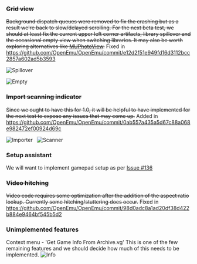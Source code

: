 ### <s>Grid view</s>
<s>Background dispatch queues were removed to fix the crashing but as a result we're back to slow/delayed scrolling. For the next beta test, we should at least fix the current upper left corner artifacts, library spillover and the occasional empty view when switching libraries. It may also be worth exploring alternatives like [MUPhotoView](https://github.com/blakeseely/muphotoview).</s> Fixed in https://github.com/OpenEmu/OpenEmu/commit/e12d2f51e949fd16d3112bcc2857a602ad5b3593

![Spillover](http://f.cl.ly/items/3J3Q0h301a0S0N202g2f/Screen%20Shot%202012-10-02%20at%206.02.37%20PM.png)

![Empty](http://f.cl.ly/items/1E0n2U340E0U1e171W1F/Screen%20Shot%202012-09-27%20at%205.40.16%20PM.png)

### <s>Import scanning indicator</s>
<s>Since we ought to have this for 1.0, it will be helpful to have implemented for the next test to expose any issues that may come up.</s> Added in https://github.com/OpenEmu/OpenEmu/commit/0ab557a435a5d67c88a068e982472ef00924d69c

![Importer](http://f.cl.ly/items/3V3y0q3I2Y0U1E0m1J0l/Screen%20Shot%202012-09-27%20at%209.39.23%20PM.png) &nbsp; ![Scanner](http://f.cl.ly/items/2u0o0A0i1i3K3u1p080C/Screen%20Shot%202012-09-27%20at%209.44.23%20PM.png)

### Setup assistant
We will want to implement gamepad setup as per [Issue #136](https://github.com/OpenEmu/OpenEmu/issues/136)

### <s>Video hitching</s>
<s>Video code requires some optimization after the addition of the aspect ratio lookup. Currently some hitching/stuttering does occur.</s> Fixed in https://github.com/OpenEmu/OpenEmu/commit/98d0adc8a1ad20df38d422b884e9464bf545b5d2

### Unimplemented features
Context menu - 'Get Game Info From Archive.vg'
This is one of the few remaining features and we should decide how much of this needs to be implemented.
![Info](http://f.cl.ly/items/3V3v1X383A0i3q2R1x1e/OpenEmu%20-%20Grid%20View%20-%20Info%20Popover%20HUD%20Comparison.png.png)